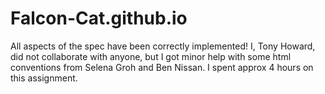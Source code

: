 # Falcon-Cat.github.io

All aspects of the spec have been correctly implemented!
I, Tony Howard, did not collaborate with anyone, but I got minor help with
some html conventions from Selena Groh and Ben Nissan. I spent approx 4 hours
on this assignment.
